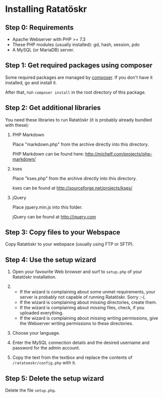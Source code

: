 Installing Ratatöskr
====================

Step 0: Requirements
--------------------

* Apache Webserver with PHP >= 7.3
* These PHP modules (usually installed): gd, hash, session, pdo
* A MySQL (or MariaDB) server.

Step 1: Get required packages using composer
--------------------------------------------

Some required packages are managed by [composer](https://www.getcomposer.org). If you don't have it installed, go and install it.

After that, run `composer install` in the root directory of this package.

Step 2: Get additional libraries
--------------------------------

You need these libraries to run Ratatöskr (it is probably already bundled with these):

1. PHP Markdown
   
   Place "markdown.php" from the archive directly into this directory.
   
   PHP Markdown can be found here: <http://michelf.com/projects/php-markdown/>

2. kses
   
   Place "kses.php" from the archive directly into this directory.
   
   kses can be found at <http://sourceforge.net/projects/kses/>

3. jQuery
   
   Place jquery.min.js into this folder.
   
   jQuery can be found at <http://jquery.com>

Step 3: Copy files to your Webspace
-----------------------------------

Copy Ratatöskr to your webspace (usually using FTP or SFTP).

Step 4: Use the setup wizard
----------------------------

1. Open your favourite Web browser and surf to `setup.php` of your Ratatöskr installation.

2. * If the wizard is complaining about some unmet requirements, your server is probably not capable of running Ratatöskr. Sorry :-(.
   * If the wizard is complaining about missing directories, create them.
   * If the wizard is complaining about missing files, check, if you uploaded everything.
   * If the wizard is complaining about missing writing permissions, give the Webserver writing permissions to these directories.

3. Choose your language.

4. Enter the MySQL connection details and the desired username and password for the admin account.

5. Copy the text from the textbox and replace the contents of `/ratatoeskr/config.php` with it.

Step 5: Delete the setup wizard
-------------------------------

Delete the file `setup.php`.
